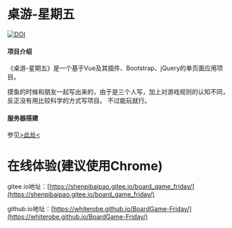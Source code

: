 # 桌游-星期五

[![DOI](https://zenodo.org/badge/193204235.svg)](https://zenodo.org/badge/latestdoi/193204235)

#### 项目介绍
《桌游-星期五》是一个基于Vue及其插件、Bootstrap、jQuery的单页面应用项目。

摸鱼的时候和朋友一起写出来的，由于是三个人写，加上对游戏规则的认知不同，反正没有用比较科学的方式写项目。
不过能玩就行。

#### 服务器搭建
参见[>此处<](https://blog.csdn.net/shenpibaipao/article/details/81326552)

# 在线体验(建议使用Chrome)
gitee.io地址：[https://shenpibaipao.gitee.io/board_game_friday/](https://shenpibaipao.gitee.io/board_game_friday/)

github.io地址：[https://whiterobe.github.io/BoardGame-Friday/](https://whiterobe.github.io/BoardGame-Friday/)
